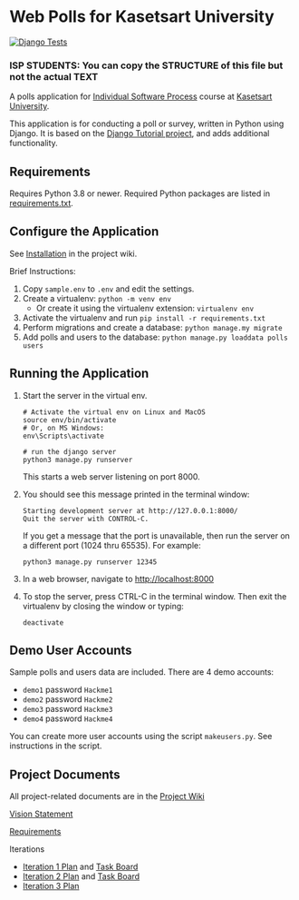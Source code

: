 # Web Polls for Kasetsart University
[![Django Tests](https://github.com/fatalaijon/ku-polls/actions/workflows/django.yml/badge.svg)](https://github.com/fatalaijon/ku-polls/actions/workflows/django.yml)

### ISP STUDENTS: You can copy the STRUCTURE of this file but not the actual TEXT

A polls application for [Individual Software Process](https://cpske.github.io/ISP) course at [Kasetsart University](https://ku.ac.th).

This application is for conducting a poll or survey, written in Python using Django. It is based on the [Django Tutorial project][django-tutorial], 
and adds additional functionality.

## Requirements

Requires Python 3.8 or newer.  Required Python packages are listed in [requirements.txt](./requirements.txt). 

## Configure the Application

See [Installation](../../wiki/Installation) in the project wiki.

Brief Instructions:

1. Copy `sample.env` to `.env` and edit the settings.
2. Create a virtualenv: `python -m venv env`
   - Or create it using the virtualenv extension: `virtualenv env`
3. Activate the virtualenv and run `pip install -r requirements.txt`
4. Perform migrations and create a database: `python manage.my migrate`
5. Add polls and users to the database: `python manage.py loaddata polls users`

## Running the Application

1. Start the server in the virtual env. 
   ```
   # Activate the virtual env on Linux and MacOS
   source env/bin/activate
   # Or, on MS Windows:
   env\Scripts\activate

   # run the django server
   python3 manage.py runserver
   ```
   This starts a web server listening on port 8000.

2. You should see this message printed in the terminal window:
   ```
   Starting development server at http://127.0.0.1:8000/
   Quit the server with CONTROL-C.
   ```
   If you get a message that the port is unavailable, then run the server on a different port (1024 thru 65535). For example:
   ```
   python3 manage.py runserver 12345
   ```

3. In a web browser, navigate to <http://localhost:8000>

4. To stop the server, press CTRL-C in the terminal window. Then exit the virtualenv by closing the window or typing:
   ```
   deactivate
   ```

## Demo User Accounts

Sample polls and users data are included. There are 4 demo accounts:

* `demo1` password `Hackme1`
* `demo2` password `Hackme2`
* `demo3` password `Hackme3`
* `demo4` password `Hackme4`

You can create more user accounts using the script `makeusers.py`. See instructions in the script.

## Project Documents

All project-related documents are in the [Project Wiki](../../wiki/Home)

[Vision Statement](../../wiki/Vision%20Statement)

[Requirements](../../wiki/Requirements)

Iterations

* [Iteration 1 Plan](../../wiki/Iteration%201%20Plan) and [Task Board](../../projects/1)
* [Iteration 2 Plan](../../wiki/Iteration%202%20Plan) and [Task Board](../../projects/2)
* [Iteration 3 Plan](../../wiki/Iteration%203%20Plan)


[django-tutorial]: https://docs.djangoproject.com/en/3.1/intro/tutorial01/

